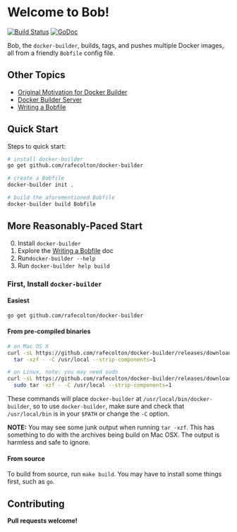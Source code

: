 # Welcome to Bob!

[![Build Status](https://travis-ci.org/rafecolton/docker-builder.svg?branch=master)](https://travis-ci.org/rafecolton/docker-builder)
[![GoDoc](https://godoc.org/github.com/rafecolton/docker-builder?status.png)](https://godoc.org/github.com/rafecolton/docker-builder)

Bob, the `docker-builder`, builds, tags, and pushes multiple Docker images, all
from a friendly `Bobfile` config file.

## Other Topics

* [Original Motivation for Docker Builder](Documentation/why.md)
* [Docker Builder Server](Documentation/advanced-usage.md)
* [Writing a Bobfile](Documentation/writing-a-bobfile.md)

## Quick Start

Steps to quick start:

```bash
# install docker-builder
go get github.com/rafecolton/docker-builder

# create a Bobfile
docker-builder init .

# build the aforementioned Bobfile
docker-builder build Bobfile
```

## More Reasonably-Paced Start
0. Install `docker-builder`
0. Explore the [Writing a Bobfile](Documentation/writing-a-bobfile.md) doc
0. Run`docker-builder --help`
0. Run `docker-builder help build`

### First, Install `docker-builder`

#### Easiest

```bash
go get github.com/rafecolton/docker-builder
```

#### From pre-compiled binaries

```bash
# on Mac OS X
curl -sL https://github.com/rafecolton/docker-builder/releases/download/0.7.3/docker-builder-0.7.3-darwin-amd64.tar.gz | \
  tar -xzf - -C /usr/local --strip-components=1

# on Linux, note: you may need sudo
curl -sL https://github.com/rafecolton/docker-builder/releases/download/0.7.3/docker-builder-0.7.3-linux-amd64.tar.gz | \
  sudo tar -xzf - -C /usr/local --strip-components=1
```

These commands will place `docker-builder` at
`/usr/local/bin/docker-builder`, so to use `docker-builder`, make sure
and check that `/usr/local/bin` is in your `$PATH` or change the `-C`
option.

**NOTE:** You may see some junk output when running `tar -xzf`.  This
has something to do with the archives being build on Mac OSX.  The
output is harmless and safe to ignore.

#### From source

To build from source, run `make build`.  You may have to install some
things first, such as `go`.

## Contributing

**Pull requests welcome!**
